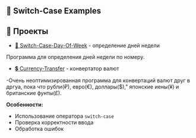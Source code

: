 ## 📁 Switch-Case Examples
## 📂 Проекты
- [📅 Switch-Case-Day-Of-Week](https://github.com/MrMint228/Java-Basics/blob/main/02-conditional/SwitchCaseExamples/Switch-Case-Day-Of-Week) - определение дней недели

Программа для определения дней недели по номеру.

- [💲 Currency-Transfer](https://github.com/MrMint228/Java-Basics/blob/main/02-conditional/SwitchCaseExamples/currencytransfer) - конвертатор валют

-Очень неоптимизированная программа для конвертаций валют друг в дргуа, пока что рубли(₽), евро(€), доллары($)," японские иены(¥) и британские фунты(£).

**Особенности:**
- Использование оператора `switch-case`
- Проверка корректности ввода
- Обработка ошибок
